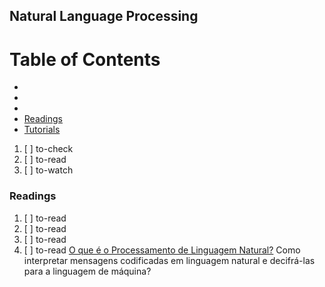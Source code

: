 ## Natural Language Processing

# Table of Contents
<!-- MarkdownTOC depth=4 -->
  - [](#)
  - [](#)
  - [](#)
  - [Readings](#readings)
  - [Tutorials](#tutorials)
<!-- /MarkdownTOC -->

  1. [ ] to-check []()
  1. [ ] to-read []()
  1. [ ] to-watch []()

### Readings

  1. [ ] to-read []()
  1. [ ] to-read []()
  1. [ ] to-read []()
  1. [ ] to-read [O que é o Processamento de Linguagem Natural?](https://medium.com/botsbrasil/o-que-%C3%A9-o-processamento-de-linguagem-natural-49ece9371cff) Como interpretar mensagens codificadas em linguagem natural e decifrá-las para a linguagem de máquina?


